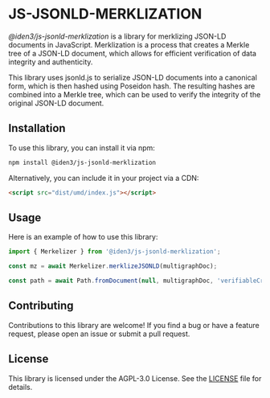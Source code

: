 # JS-JSONLD-MERKLIZATION

*@iden3/js-jsonld-merklization* is a library for merklizing JSON-LD documents in JavaScript. Merklization is a process that creates a Merkle tree of a JSON-LD document, which allows for efficient verification of data integrity and authenticity.

This library uses jsonld.js to serialize JSON-LD documents into a canonical form, which is then hashed using Poseidon hash. The resulting hashes are combined into a Merkle tree, which can be used to verify the integrity of the original JSON-LD document.

## Installation

To use this library, you can install it via npm:

```bash
npm install @iden3/js-jsonld-merklization
```

Alternatively, you can include it in your project via a CDN:

```html
<script src="dist/umd/index.js"></script>
```

## Usage

Here is an example of how to use this library:

```javascript
import { Merkelizer } from '@iden3/js-jsonld-merklization';

const mz = await Merkelizer.merklizeJSONLD(multigraphDoc);

const path = await Path.fromDocument(null, multigraphDoc, 'verifiableCredential.birthday');
```

## Contributing

Contributions to this library are welcome! If you find a bug or have a feature request, please open an issue or submit a pull request.

## License

This library is licensed under the AGPL-3.0 License. See the [LICENSE](./LICENSE) file for details.
